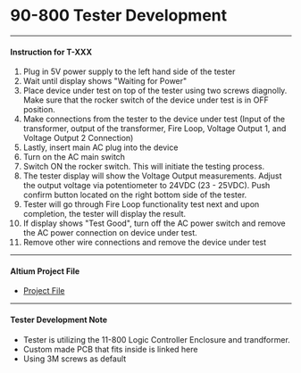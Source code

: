 # 90-800 Tester Development
---
#### Instruction for T-XXX
1.  Plug in 5V power supply to the left hand side of the tester
2.  Wait until display shows "Waiting for Power"
3.  Place device under test on top of the tester using two screws diagnolly.  Make sure that the rocker switch of the device under test is in OFF position.
4.  Make connections from the tester to the device under test (Input of the transformer, output of the transformer, Fire Loop, Voltage Output 1, and Voltage Output 2 Connection)
5.  Lastly, insert main AC plug into the device
6.  Turn on the AC main switch
7.  Switch ON the rocker switch.  This will initiate the testing process.
8.  The tester display will show the Voltage Output measurements.  Adjust the output voltage via potentiometer to 24VDC (23 - 25VDC).  Push confirm button located on the right bottom side of the tester.
9.  Tester will go through Fire Loop functionality test next and upon completion, the tester will display the result.
10. If display shows "Test Good", turn off the AC power switch and remove the AC power connection on device under test.
11. Remove other wire connections and remove the device under test
---
#### Altium Project File
 - [Project File](https://detex-corporation.365.altium.com/designs/327D70DE-DD06-426B-8618-25C8A5CFA4D7#design)

---
#### Tester Development Note
- Tester is utilizing the 11-800 Logic Controller Enclosure and trandformer.
- Custom made PCB that fits inside is linked here
- Using 3M screws as default
